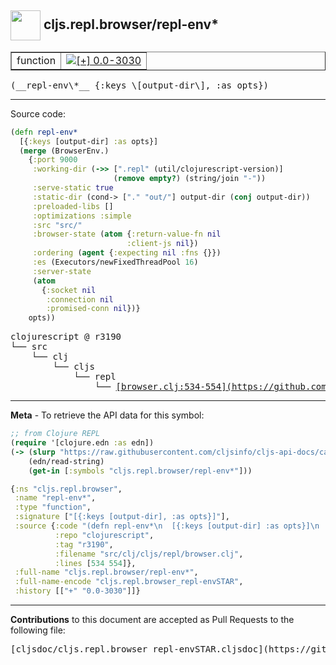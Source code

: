 ## <img width="48px" valign="middle" src="http://i.imgur.com/Hi20huC.png"> cljs.repl.browser/repl-env\*

 <table border="1">
<tr>

<td>function</td>
<td><a href="https://github.com/cljsinfo/cljs-api-docs/tree/0.0-3030"><img valign="middle" alt="[+] 0.0-3030" src="https://img.shields.io/badge/+-0.0--3030-lightgrey.svg"></a> </td>
</tr>
</table>

 <samp>
(__repl-env\*__ {:keys \[output-dir\], :as opts})<br>
</samp>

---





Source code:

```clj
(defn repl-env*
  [{:keys [output-dir] :as opts}]
  (merge (BrowserEnv.)
    {:port 9000
     :working-dir (->> [".repl" (util/clojurescript-version)]
                       (remove empty?) (string/join "-"))
     :serve-static true
     :static-dir (cond-> ["." "out/"] output-dir (conj output-dir))
     :preloaded-libs []
     :optimizations :simple
     :src "src/"
     :browser-state (atom {:return-value-fn nil
                          :client-js nil})
     :ordering (agent {:expecting nil :fns {}})
     :es (Executors/newFixedThreadPool 16)
     :server-state
     (atom
       {:socket nil
        :connection nil
        :promised-conn nil})}
    opts))
```

 <pre>
clojurescript @ r3190
└── src
    └── clj
        └── cljs
            └── repl
                └── <ins>[browser.clj:534-554](https://github.com/clojure/clojurescript/blob/r3190/src/clj/cljs/repl/browser.clj#L534-L554)</ins>
</pre>


---

__Meta__ - To retrieve the API data for this symbol:

```clj
;; from Clojure REPL
(require '[clojure.edn :as edn])
(-> (slurp "https://raw.githubusercontent.com/cljsinfo/cljs-api-docs/catalog/cljs-api.edn")
    (edn/read-string)
    (get-in [:symbols "cljs.repl.browser/repl-env*"]))
```

```clj
{:ns "cljs.repl.browser",
 :name "repl-env*",
 :type "function",
 :signature ["[{:keys [output-dir], :as opts}]"],
 :source {:code "(defn repl-env*\n  [{:keys [output-dir] :as opts}]\n  (merge (BrowserEnv.)\n    {:port 9000\n     :working-dir (->> [\".repl\" (util/clojurescript-version)]\n                       (remove empty?) (string/join \"-\"))\n     :serve-static true\n     :static-dir (cond-> [\".\" \"out/\"] output-dir (conj output-dir))\n     :preloaded-libs []\n     :optimizations :simple\n     :src \"src/\"\n     :browser-state (atom {:return-value-fn nil\n                          :client-js nil})\n     :ordering (agent {:expecting nil :fns {}})\n     :es (Executors/newFixedThreadPool 16)\n     :server-state\n     (atom\n       {:socket nil\n        :connection nil\n        :promised-conn nil})}\n    opts))",
          :repo "clojurescript",
          :tag "r3190",
          :filename "src/clj/cljs/repl/browser.clj",
          :lines [534 554]},
 :full-name "cljs.repl.browser/repl-env*",
 :full-name-encode "cljs.repl.browser_repl-envSTAR",
 :history [["+" "0.0-3030"]]}

```

---

__Contributions__ to this document are accepted as Pull Requests to the following file:

 <pre>
[cljsdoc/cljs.repl.browser_repl-envSTAR.cljsdoc](https://github.com/cljsinfo/cljs-api-docs/blob/master/cljsdoc/cljs.repl.browser_repl-envSTAR.cljsdoc)
</pre>

